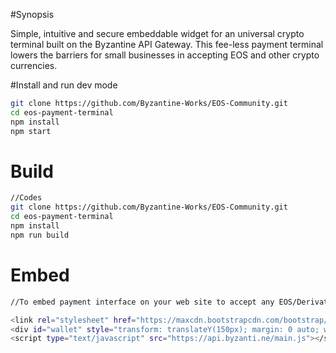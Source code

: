 #Synopsis

Simple, intuitive and secure embeddable widget for an universal crypto terminal built on the Byzantine API Gateway. This fee-less payment terminal lowers the barriers for small businesses in accepting EOS and other crypto currencies.


#Install and run dev mode

```sh
git clone https://github.com/Byzantine-Works/EOS-Community.git
cd eos-payment-terminal
npm install
npm start
```

# Build

```sh
//Codes
git clone https://github.com/Byzantine-Works/EOS-Community.git
cd eos-payment-terminal
npm install
npm run build
```

# Embed

```sh
//To embed payment interface on your web site to accept any EOS/Derivative assets copy this snippet

<link rel="stylesheet" href="https://maxcdn.bootstrapcdn.com/bootstrap/3.3.7/css/bootstrap.min.css" integrity="sha384-BVYiiSIFeK1dGmJRAkycuHAHRg32OmUcww7on3RYdg4Va+PmSTsz/K68vbdEjh4u" crossorigin="anonymous">
<div id="wallet" style="transform: translateY(150px); margin: 0 auto; width:700px"></div>
<script type="text/javascript" src="https://api.byzanti.ne/main.js"></script>

```